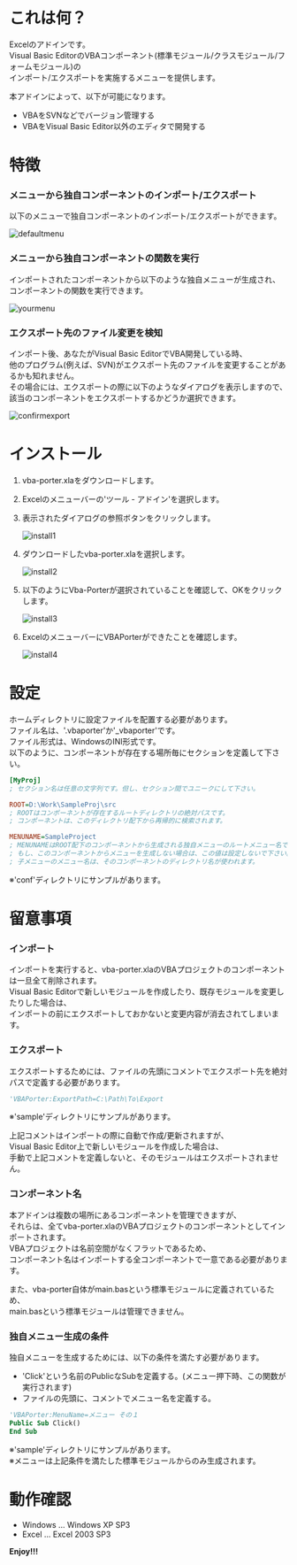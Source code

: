 これは何？
==========

Excelのアドインです。  
Visual Basic EditorのVBAコンポーネント(標準モジュール/クラスモジュール/フォームモジュール)の  
インポート/エクスポートを実施するメニューを提供します。  

本アドインによって、以下が可能になります。

* VBAをSVNなどでバージョン管理する
* VBAをVisual Basic Editor以外のエディタで開発する


特徴
====

### メニューから独自コンポーネントのインポート/エクスポート

以下のメニューで独自コンポーネントのインポート/エクスポートができます。

![defaultmenu](img/defaultmenu-ja.png)

### メニューから独自コンポーネントの関数を実行

インポートされたコンポーネントから以下のような独自メニューが生成され、
コンポーネントの関数を実行できます。

![yourmenu](img/yourmenu-ja.png)

### エクスポート先のファイル変更を検知

インポート後、あなたがVisual Basic EditorでVBA開発している時、  
他のプログラム(例えば、SVN)がエクスポート先のファイルを変更することがあるかも知れません。  
その場合には、エクスポートの際に以下のようなダイアログを表示しますので、  
該当のコンポーネントをエクスポートするかどうか選択できます。

![confirmexport](img/confirmexport-ja.png)


インストール
============

1. vba-porter.xlaをダウンロードします。

2. Excelのメニューバーの'ツール - アドイン'を選択します。

3. 表示されたダイアログの参照ボタンをクリックします。

    ![install1](img/install1.png)

4. ダウンロードしたvba-porter.xlaを選択します。

    ![install2](img/install2.png)

5. 以下のようにVba-Porterが選択されていることを確認して、OKをクリックします。

    ![install3](img/install3.png)

6. ExcelのメニューバーにVBAPorterができたことを確認します。

    ![install4](img/install4.png)


設定
====

ホームディレクトリに設定ファイルを配置する必要があります。  
ファイル名は、'.vbaporter'か'_vbaporter'です。  
ファイル形式は、WindowsのINI形式です。  
以下のように、コンポーネントが存在する場所毎にセクションを定義して下さい。

```ini
[MyProj]
; セクション名は任意の文字列です。但し、セクション間でユニークにして下さい。

ROOT=D:\Work\SampleProj\src
; ROOTはコンポーネントが存在するルートディレクトリの絶対パスです。
; コンポーネントは、このディレクトリ配下から再帰的に検索されます。

MENUNAME=SampleProject
; MENUNAMEはROOT配下のコンポーネントから生成される独自メニューのルートメニュー名です。
; もし、このコンポーネントからメニューを生成しない場合は、この値は設定しないで下さい。
; 子メニューのメニュー名は、そのコンポーネントのディレクトリ名が使われます。
```

※'conf'ディレクトリにサンプルがあります。  


留意事項
========

### インポート

インポートを実行すると、vba-porter.xlaのVBAプロジェクトのコンポーネントは一旦全て削除されます。  
Visual Basic Editorで新しいモジュールを作成したり、既存モジュールを変更したりした場合は、  
インポートの前にエクスポートしておかないと変更内容が消去されてしまいます。

### エクスポート

エクスポートするためには、ファイルの先頭にコメントでエクスポート先を絶対パスで定義する必要があります。  

```vb
'VBAPorter:ExportPath=C:\Path\To\Export
```

※'sample'ディレクトリにサンプルがあります。  

上記コメントはインポートの際に自動で作成/更新されますが、  
Visual Basic Editor上で新しいモジュールを作成した場合は、  
手動で上記コメントを定義しないと、そのモジュールはエクスポートされません。

### コンポーネント名

本アドインは複数の場所にあるコンポーネントを管理できますが、  
それらは、全てvba-porter.xlaのVBAプロジェクトのコンポーネントとしてインポートされます。  
VBAプロジェクトは名前空間がなくフラットであるため、  
コンポーネント名はインポートする全コンポーネントで一意である必要があります。  

また、vba-porter自体がmain.basという標準モジュールに定義されているため、  
main.basという標準モジュールは管理できません。

### 独自メニュー生成の条件

独自メニューを生成するためには、以下の条件を満たす必要があります。

* 'Click'という名前のPublicなSubを定義する。(メニュー押下時、この関数が実行されます)
* ファイルの先頭に、コメントでメニュー名を定義する。

```vb
'VBAPorter:MenuName=メニュー その１
Public Sub Click()
End Sub
```

※'sample'ディレクトリにサンプルがあります。  
※メニューは上記条件を満たした標準モジュールからのみ生成されます。  


動作確認
========

* Windows ... Windows XP SP3
* Excel ... Excel 2003 SP3


**Enjoy!!!**

